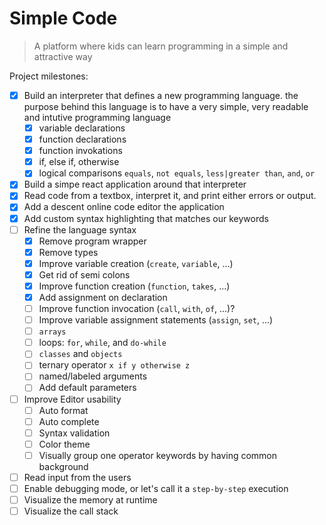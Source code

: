 # Simple Code

> A platform where kids can learn programming in a simple and attractive way

Project milestones:
- [x] Build an interpreter that defines a new programming language. the purpose behind this language is to have a very simple, very readable and intutive programming language
  - [x] variable declarations
  - [x] function declarations
  - [x] function invokations
  - [x] if, else if, otherwise
  - [x] logical comparisons `equals`, `not equals`, `less|greater than`, `and`, `or`
- [x] Build a simpe react application around that interpreter
- [x] Read code from a textbox, interpret it, and print either errors or output.
- [x] Add a descent online code editor the application
- [x] Add custom syntax highlighting that matches our keywords
- [ ] Refine the language syntax
  - [x] Remove program wrapper
  - [x] Remove types
  - [x] Improve variable creation (`create`, `variable`, ...)
  - [x] Get rid of semi colons
  - [x] Improve function creation (`function`, `takes`, ...)
  - [x] Add assignment on declaration
  - [ ] Improve function invocation (`call`, `with`, `of`, ...)?
  - [ ] Improve variable assignment statements (`assign`, `set`, ...)
  - [ ] `arrays`
  - [ ] loops: `for`, `while`, and `do-while`
  - [ ] `classes` and `objects`
  - [ ] ternary operator `x if y otherwise z`
  - [ ] named/labeled arguments
  - [ ] Add default parameters
- [ ] Improve Editor usability
  - [ ] Auto format
  - [ ] Auto complete
  - [ ] Syntax validation
  - [ ] Color theme
  - [ ] Visually group one operator keywords by having common background
- [ ] Read input from the users
- [ ] Enable debugging mode, or let's call it a `step-by-step` execution
- [ ] Visualize the memory at runtime
- [ ] Visualize the call stack

